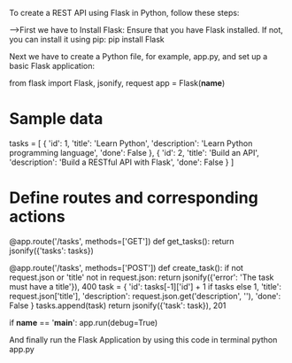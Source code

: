 To create a REST API using Flask in Python, follow these steps:

-->First we have to Install Flask:
Ensure that you have Flask installed. If not, you can install it using pip:
pip install Flask

Next we have to create a Python file, for example, app.py, and set up a basic Flask application:

from flask import Flask, jsonify, request
app = Flask(__name__)

# Sample data
tasks = [
    {
        'id': 1,
        'title': 'Learn Python',
        'description': 'Learn Python programming language',
        'done': False
    },
    {
        'id': 2,
        'title': 'Build an API',
        'description': 'Build a RESTful API with Flask',
        'done': False
    }
]

# Define routes and corresponding actions
@app.route('/tasks', methods=['GET'])
def get_tasks():
    return jsonify({'tasks': tasks})

@app.route('/tasks', methods=['POST'])
def create_task():
    if not request.json or 'title' not in request.json:
        return jsonify({'error': 'The task must have a title'}), 400
    task = {
        'id': tasks[-1]['id'] + 1 if tasks else 1,
        'title': request.json['title'],
        'description': request.json.get('description', ''),
        'done': False
    }
    tasks.append(task)
    return jsonify({'task': task}), 201

if __name__ == '__main__':
    app.run(debug=True)

And finally run the Flask Application by using this code in terminal python app.py
